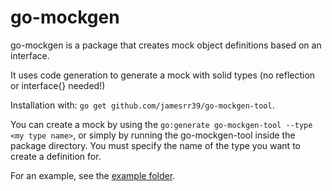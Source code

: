 # go-mockgen

go-mockgen is a package that creates mock object definitions based on an interface.

It uses code generation to generate a mock with solid types (no reflection or interface{} needed!)

Installation with: `go get github.com/jamesrr39/go-mockgen-tool`.

You can create a mock by using the `go:generate go-mockgen-tool --type <my type name>`, or simply by running the go-mockgen-tool inside the package directory. You must specify the name of the type you want to create a definition for.

For an example, see the [example folder](./example).
